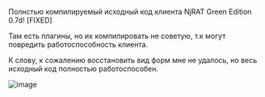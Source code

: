 Полнстью компилируемый исходный код клиента NjRAT Green Edition 0.7d! [FIXED]

Там есть плагины, но их компилировать не советую, т.к могут повредить работоспособность клиента.

К слову, к сожалению восстановить вид форм мне не удалось, но весь исходный код полностью работоспособен.

![image](https://github.com/intcost/NjRAT/assets/160552478/562235ce-ed14-4d76-a9d9-4d866f423f82)
